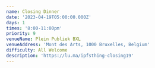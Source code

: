 ```yaml
---
name: Closing Dinner
date: '2023-04-19T05:00:00.000Z'
days: 1
times: '8:00-11:00pm'
priority: 9
venueName: Plein Publiek BXL
venueAddress: 'Mont des Arts, 1000 Bruxelles, Belgium'
difficulty: All Welcome
description: 'https://lu.ma/ipfsthing-closing19'
---
```




